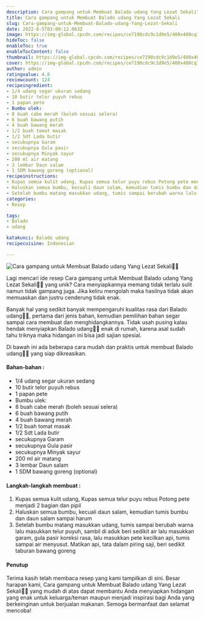 ```yaml
---
description: Cara gampang untuk Membuat Balado udang Yang Lezat Sekali"
title: Cara gampang untuk Membuat Balado udang Yang Lezat Sekali
slug: Cara-gampang-untuk-Membuat-Balado-udang-Yang-Lezat-Sekali
date: 2022-8-5T03:09:12.063Z
image: https://img-global.cpcdn.com/recipes/ce7190cdc9c1d9e5/400x400cq70/photo.jpg
hideToc: false
enableToc: true
enableTocContent: false
thumbnail: https://img-global.cpcdn.com/recipes/ce7190cdc9c1d9e5/400x400cq70/photo.jpg
cover: https://img-global.cpcdn.com/recipes/ce7190cdc9c1d9e5/400x400cq70/photo.jpg
author: admin
ratingvalue: 4.8
reviewcount: 124
recipeingredient:
- 1/4 udang segar ukuran sedang
- 10 butir telor puyuh rebus
- 1 papan pete
- Bumbu ulek:
- 8 buah cabe merah (boleh sesuai selera)
- 6 buah bawang putih
- 4 buah bawang merah
- 1/2 buah tomat masak
- 1/2 Sdt Lada butir
- secukupnya Garam
- secukupnya Gula pasir
- secukupnya Minyak sayur
- 200 ml air matang
- 3 lembar Daun salam
- 1 SDM bawang goreng (optional)
recipeinstructions:
- Kupas semua kulit udang, Kupas semua telur puyu rebus Potong pete menjadi 2 bagian dan pipil
- Haluskan semua bumbu, kecuali daun salam, kemudian tumis bumbu dan daun salam sampai harum
- Setelah bumbu matang masukkan udang, tumis sampai berubah warna lalu masukkan telur puyuh, sambil di aduk beri sedikit air lalu masukkan garam, gula pasir koreksi rasa, lalu masukkan pete kecilkan api, tumis sampai air menyusut. Matikan api, tata dalam piring saji, beri sedikit taburan bawang goreng
categories:
- Resep

tags:
- Balado
- udang

katakunci: Balado udang
recipecuisine: Indonesian

---
```


![Cara gampang untuk Membuat Balado udang Yang Lezat Sekali👩‍🍳](https://img-global.cpcdn.com/recipes/ce7190cdc9c1d9e5/400x400cq70/photo.jpg)

Lagi mencari ide resep Cara gampang untuk Membuat Balado udang Yang Lezat Sekali👩‍🍳 yang unik? Cara menyiapkannya memang tidak terlalu sulit namun tidak gampang juga. Jika keliru mengolah maka hasilnya tidak akan memuaskan dan justru cenderung tidak enak.

Banyak hal yang sedikit banyak mempengaruhi kualitas rasa dari Balado udang👩‍🍳, pertama dari jenis bahan, kemudian pemilihan bahan segar sampai cara membuat dan menghidangkannya. Tidak usah pusing kalau hendak menyiapkan Balado udang👩‍🍳 enak di rumah, karena asal sudah tahu triknya maka hidangan ini bisa jadi sajian spesial.

Di bawah ini ada beberapa cara mudah dan praktis untuk membuat Balado udang👩‍🍳 yang siap dikreasikan.

<!--inarticleads1-->

#### Bahan-bahan :

- 1/4 udang segar ukuran sedang
- 10 butir telor puyuh rebus
- 1 papan pete
- Bumbu ulek:
- 8 buah cabe merah (boleh sesuai selera)
- 6 buah bawang putih
- 4 buah bawang merah
- 1/2 buah tomat masak
- 1/2 Sdt Lada butir
- secukupnya Garam
- secukupnya Gula pasir
- secukupnya Minyak sayur
- 200 ml air matang
- 3 lembar Daun salam
- 1 SDM bawang goreng (optional)

<!--inarticleads2-->

#### Langkah-langkah membuat :

1. Kupas semua kulit udang, Kupas semua telur puyu rebus Potong pete menjadi 2 bagian dan pipil
1. Haluskan semua bumbu, kecuali daun salam, kemudian tumis bumbu dan daun salam sampai harum
1. Setelah bumbu matang masukkan udang, tumis sampai berubah warna lalu masukkan telur puyuh, sambil di aduk beri sedikit air lalu masukkan garam, gula pasir koreksi rasa, lalu masukkan pete kecilkan api, tumis sampai air menyusut. Matikan api, tata dalam piring saji, beri sedikit taburan bawang goreng

#### Penutup

Terima kasih telah membaca resep yang kami tampilkan di sini. Besar harapan kami, Cara gampang untuk Membuat Balado udang Yang Lezat Sekali👩‍🍳 yang mudah di atas dapat membantu Anda menyiapkan hidangan yang enak untuk keluarga/teman maupun menjadi inspirasi bagi Anda yang berkeinginan untuk berjualan makanan. Semoga bermanfaat dan selamat mencoba!